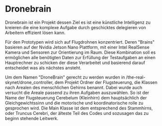 # Dronebrain

Dronebrain ist ein Projekt dessen Ziel es ist eine künstliche Intelligenz zu kreieren die eine komplexe Aufgabe durch geschicktes delegieren von Arbeitern effizient lösen kann.

Für den Prototypen wird sich auf Flugdrohnen konzentriert.
Deren "Brains" basieren auf der Nvidia Jetson Nano Plattform, mit einer Intel RealSense Kamera und Sensoren zur Orientierung im Raum.
Diese Kombination soll es ermöglichen alle benötigten Daten zur Erfüllung der Testaufgaben an einen Hauptrechner zu schicken der diese Verarbeitet und basierend darauf entscheidet was als nächstes ansteht.

Um dem Namen "DroneBrain" gerecht zu werden wurden in /the-real-skynet/drone_controller, dem Projekt Ordner der Flugsteuerung, die Klassen nach Arealen des menschlichen Gehirns benannt. 
Dabei wurde auch versucht die Areale passend zu ihren Aufgaben auszuwählen. So ist der Name der Flugsteuerung Cerebelum (Kleinhirn) dem hauptsächlich der Gleichgewichtssinn und die motorische und koordinatorische rolle zu gesprochen wird. 
Die Main Klasse ist dem entsprechend des Stammhirns, oder Truncus Cerebri, der älteste Teil des Codes und sozusagen das zu beginn stehende Leitwerk. 
